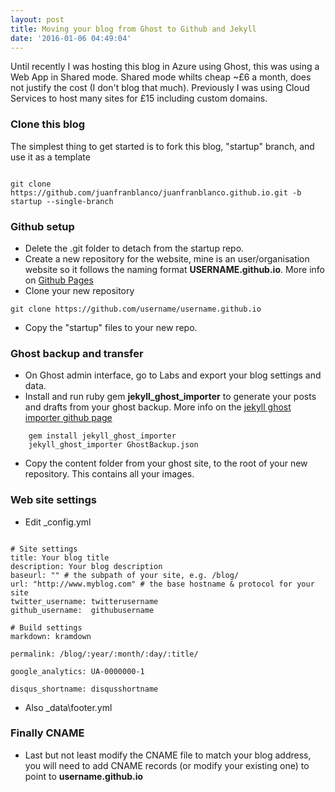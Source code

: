```yaml
---
layout: post
title: Moving your blog from Ghost to Github and Jekyll
date: '2016-01-06 04:49:04'
---
```


Until recently I was hosting this blog in Azure using Ghost, this was using a Web App in Shared mode. Shared mode whilts cheap ~£6 a month, does not justify the cost (I don't blog that much). 
Previously I was using Cloud Services to host many sites for £15 including custom domains.

### Clone this blog

The simplest thing to get started is to fork this blog, "startup" branch, and use it as a template

```

git clone https://github.com/juanfranblanco/juanfranblanco.github.io.git -b startup --single-branch

```

### Github setup

* Delete the .git folder to detach from the startup repo. 
* Create a new repository for the website, mine is an user/organisation website so it follows the naming format **USERNAME.github.io**. More info on [Github Pages](https://pages.github.com/)
* Clone your new repository 

```
git clone https://github.com/username/username.github.io

```

* Copy the "startup" files to your new repo.

### Ghost backup and transfer

* On Ghost admin interface, go to Labs and export your blog settings and data. 
* Install and run ruby gem **jekyll_ghost_importer** to generate your posts and drafts from your ghost backup. More info on the [jekyll ghost importer github page](https://github.com/eloyesp/jekyll_ghost_importer)

```
    gem install jekyll_ghost_importer
    jekyll_ghost_importer GhostBackup.json

```

* Copy the content folder from your ghost site, to the root of your new repository. This contains all your images.

### Web site settings

* Edit _config.yml

```

# Site settings
title: Your blog title
description: Your blog description
baseurl: "" # the subpath of your site, e.g. /blog/
url: "http://www.myblog.com" # the base hostname & protocol for your site
twitter_username: twitterusername
github_username:  githubusername

# Build settings
markdown: kramdown

permalink: /blog/:year/:month/:day/:title/

google_analytics: UA-0000000-1

disqus_shortname: disqusshortname

```

* Also _data\footer.yml

### Finally CNAME

* Last but not least modify the CNAME file to match your blog address, you will need to add CNAME records (or modify your existing one) to point to **username.github.io**
